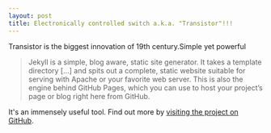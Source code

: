 ```yaml
---
layout: post
title: Electronically controlled switch a.k.a. "Transistor"!!!
---
```


Transistor is the biggest innovation of 19th century.Simple yet powerful 

> Jekyll is a simple, blog aware, static site generator. It takes a template directory [...] and spits out a complete, static website suitable for serving with Apache or your favorite web server. This is also the engine behind GitHub Pages, which you can use to host your project’s page or blog right here from GitHub.

It's an immensely useful tool. Find out more by [visiting the project on GitHub](https://github.com/jekyll/jekyll).
